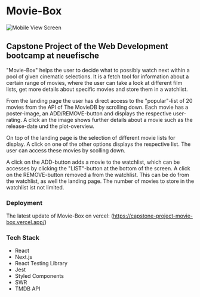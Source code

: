 # Movie-Box

![Mobile View Screen](/src/images/ImageGroupMobileView.svg)

## Capstone Project of the Web Development bootcamp at neuefische

"Movie-Box" helps the user to decide what to possibly watch next within a pool of given cinematic selections. It is a fetch tool for information about a certain range of movies, where the user can take a look at different film lists, get more details about specific movies and store them in a watchlist.

From the landing page the user has direct access to the "popular"-list of 20 movies from the API of The MovieDB by scrolling down. Each movie has a poster-image, an ADD/REMOVE-button and displays the respective user-rating. A click an the image shows further details about a movie such as the release-date und the plot-overview.

On top of the landing page is the selection of different movie lists for display. A click on one of the other options displays the respective list. The user can access these movies by scolling down.

A click on the ADD-button adds a movie to the watchlist, which can be accesses by clicking the "LIST"-button at the bottom of the screen. A click on the REMOVE-button removed a from the watchlist. This can be do from the watchlist, as well the landing page. The number of movies to store in the watchlist ist not limited.

### Deployment
The latest update of Movie-Box on vercel: (https://capstone-project-movie-box.vercel.app/)

### Tech Stack
- React
- Next.js
- React Testing Library
- Jest
- Styled Components
- SWR
- TMDB API
